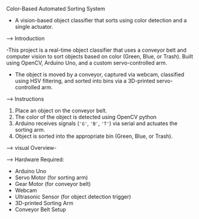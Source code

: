  Color-Based Automated Sorting System  
- A vision-based object classifier that sorts using color detection and a single actuator.

--> Introduction

-This project is a real-time object classifier that uses a conveyor belt and computer vision to sort objects based on color (Green, Blue, or Trash).
Built using OpenCV, Arduino Uno, and a custom servo-controlled arm.

- The object is moved by a conveyor, captured via webcam, classified using HSV filtering, and sorted into bins via a 3D-printed servo-controlled arm.

--> Instructions

1. Place an object on the conveyor belt.
2. The color of the object is detected using OpenCV python 
3. Arduino receives signals (`'G'`, `'B'`, `'T'`) via serial and actuates the sorting arm.
4. Object is sorted into the appropriate bin (Green, Blue, or Trash).

--> visual Overview- 

--> Hardware Required:
- Arduino Uno
- Servo Motor (for sorting arm)
- Gear Motor (for conveyor belt)
- Webcam
- Ultrasonic Sensor (for object detection trigger)
- 3D-printed Sorting Arm
- Conveyor Belt Setup

